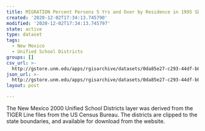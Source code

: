 ```yaml
---
title: MIGRATION Percent Persons 5 Yrs and Over by Residence in 1995 SDs 2000
created: '2020-12-02T17:34:13.745790'
modified: '2020-12-02T17:34:13.745797'
state: active
type: dataset
tags:
  - New Mexico
  - Unified School Districts
groups: []
csv_url: >-
  http://gstore.unm.edu/apps/rgisarchive/datasets/0da85e27-c293-44df-b005-80558d8c798e/ksd281data180595239_schd_view.derived.csv
json_url: >-
  http://gstore.unm.edu/apps/rgisarchive/datasets/0da85e27-c293-44df-b005-80558d8c798e/ksd281data180595239_schd_view.derived.json
layout: post

---
```

The New Mexico 2000 Unified School Districts layer was derived from  the TIGER Line files from the US Census Bureau. The districts are clipped to the state boundaries, and available for download from the website.
